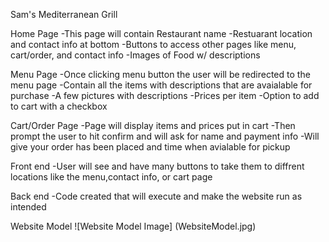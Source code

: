 Sam's Mediterranean Grill

Home Page -This page will contain Restaurant name -Restuarant location and contact info at bottom -Buttons to access other pages like menu, cart/order, and contact info -Images of Food w/ descriptions

Menu Page -Once clicking menu button the user will be redirected to the menu page -Contain all the items with descriptions that are avaialable for purchase -A few pictures with descriptions -Prices per item -Option to add to cart with a checkbox

Cart/Order Page -Page will display items and prices put in cart -Then prompt the user to hit confirm and will ask for name and payment info -Will give your order has been placed and time when avialable for pickup

Front end -User will see and have many buttons to take them to diffrent locations like the menu,contact info, or cart page

Back end -Code created that will execute and make the website run as intended

Website Model ![Website Model Image] (WebsiteModel.jpg)